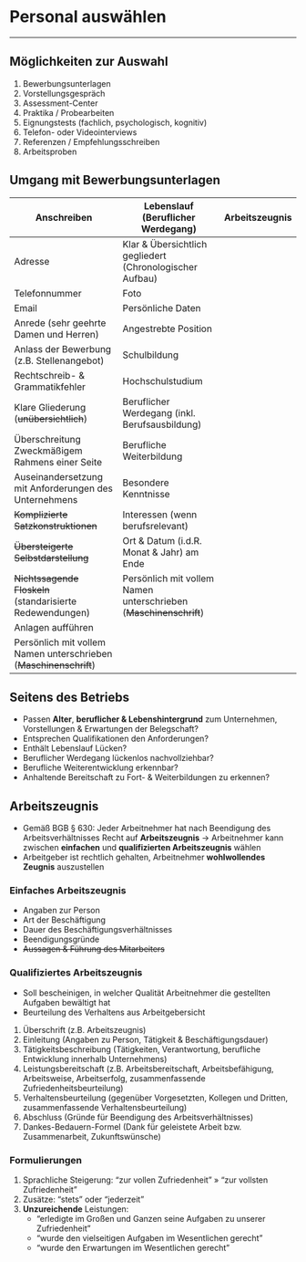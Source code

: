 # Personal auswählen
___
## Möglichkeiten zur Auswahl
1. Bewerbungsunterlagen
2. Vorstellungsgespräch
3. Assessment-Center
4. Praktika / Probearbeiten
5. Eignungstests (fachlich, psychologisch, kognitiv)
6. Telefon- oder Videointerviews
7. Referenzen / Empfehlungsschreiben
8. Arbeitsproben
## Umgang mit Bewerbungsunterlagen

| Anschreiben                                                       | Lebenslauf (Beruflicher Werdegang)                                | Arbeitszeugnis |
| ----------------------------------------------------------------- | ----------------------------------------------------------------- | -------------- |
| Adresse                                                           | Klar & Übersichtlich gegliedert (Chronologischer Aufbau)          |                |
| Telefonnummer                                                     | Foto                                                              |                |
| Email                                                             | Persönliche Daten                                                 |                |
| Anrede (sehr geehrte Damen und Herren)                            | Angestrebte Position                                              |                |
| Anlass der Bewerbung (z.B. Stellenangebot)                        | Schulbildung                                                      |                |
| Rechtschreib- & Grammatikfehler                                   | Hochschulstudium                                                  |                |
| Klare Gliederung (~~unübersichtlich~~)                            | Beruflicher Werdegang (inkl. Berufsausbildung)                    |                |
| Überschreitung Zweckmäßigem Rahmens einer Seite                   | Berufliche Weiterbildung                                          |                |
| Auseinandersetzung mit Anforderungen des Unternehmens             | Besondere Kenntnisse                                              |                |
| ~~Komplizierte Satzkonstruktionen~~                               | Interessen (wenn berufsrelevant)                                  |                |
| ~~Übersteigerte Selbstdarstellung~~                               | Ort & Datum (i.d.R. Monat & Jahr) am Ende                         |                |
| ~~Nichtssagende Floskeln~~ (standarisierte Redewendungen)         | Persönlich mit vollem Namen unterschrieben (~~Maschinenschrift~~) |                |
| Anlagen aufführen                                                 |                                                                   |                |
| Persönlich mit vollem Namen unterschrieben (~~Maschinenschrift~~) |                                                                   |                |
## Seitens des Betriebs
- Passen **Alter**, **beruflicher & Lebenshintergrund** zum Unternehmen, Vorstellungen & Erwartungen der Belegschaft?
- Entsprechen Qualifikationen den Anforderungen?
- Enthält Lebenslauf Lücken?
- Beruflicher Werdegang lückenlos nachvollziehbar?
- Berufliche Weiterentwicklung erkennbar?
- Anhaltende Bereitschaft zu Fort- & Weiterbildungen zu erkennen?
## Arbeitszeugnis
- Gemäß BGB § 630: Jeder Arbeitnehmer hat nach Beendigung des Arbeitsverhältnisses Recht auf **Arbeitszeugnis**
	→ Arbeitnehmer kann zwischen **einfachen** und **qualifizierten Arbeitszeugnis** wählen
- Arbeitgeber ist rechtlich gehalten, Arbeitnehmer **wohlwollendes Zeugnis** auszustellen
### Einfaches Arbeitszeugnis
- Angaben zur Person
- Art der Beschäftigung
- Dauer des Beschäftigungsverhältnisses
- Beendigungsgründe
- ~~Aussagen & Führung des Mitarbeiters~~
### Qualifiziertes Arbeitszeugnis
- Soll bescheinigen, in welcher Qualität Arbeitnehmer die gestellten Aufgaben bewältigt hat
- Beurteilung des Verhaltens aus Arbeitgebersicht
1. Überschrift (z.B. Arbeitszeugnis)
2. Einleitung (Angaben zu Person, Tätigkeit & Beschäftigungsdauer)
3. Tätigkeitsbeschreibung (Tätigkeiten, Verantwortung, berufliche Entwicklung innerhalb Unternehmens)
4. Leistungsbereitschaft (z.B. Arbeitsbereitschaft, Arbeitsbefähigung, Arbeitsweise, Arbeitserfolg, zusammenfassende Zufriedenheitsbeurteilung)
5. Verhaltensbeurteilung (gegenüber Vorgesetzten, Kollegen und Dritten, zusammenfassende Verhaltensbeurteilung)
6. Abschluss (Gründe für Beendigung des Arbeitsverhältnisses)
7. Dankes-Bedauern-Formel (Dank für geleistete Arbeit bzw. Zusammenarbeit, Zukunftswünsche)
### Formulierungen
1. Sprachliche Steigerung: “zur vollen Zufriedenheit” » “zur vollsten Zufriedenheit”
2. Zusätze: “stets” oder “jederzeit”
3. **Unzureichende** Leistungen: 
	- “erledigte im Großen und Ganzen seine Aufgaben zu unserer Zufriedenheit”
	- “wurde den vielseitigen Aufgaben im Wesentlichen gerecht”
	- “wurde den Erwartungen im Wesentlichen gerecht”